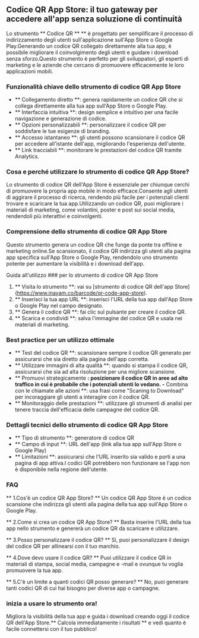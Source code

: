 ## Codice QR App Store: il tuo gateway per accedere all'app senza soluzione di continuità

Lo strumento ** Codice QR ** ** è progettato per semplificare il processo di indirizzamento degli utenti sull'applicazione sull'App Store o Google Play.Generando un codice QR collegato direttamente alla tua app, è possibile migliorare il coinvolgimento degli utenti e guidare i download senza sforzo.Questo strumento è perfetto per gli sviluppatori, gli esperti di marketing e le aziende che cercano di promuovere efficacemente le loro applicazioni mobili.

### Funzionalità chiave dello strumento di codice QR App Store

- ** Collegamento diretto **: genera rapidamente un codice QR che si collega direttamente alla tua app sull'App Store o Google Play.
- ** Interfaccia intuitiva **: design semplice e intuitivo per una facile navigazione e generazione di codice.
- ** Opzioni personalizzabili **: personalizzare il codice QR per soddisfare le tue esigenze di branding.
- ** Accesso istantaneo **: gli utenti possono scansionare il codice QR per accedere all'istante dell'app, migliorando l'esperienza dell'utente.
- ** Link tracciabili **: monitorare le prestazioni del codice QR tramite Analytics.

### Cosa e perché utilizzare lo strumento di codice QR App Store?

Lo strumento di codice QR dell'App Store è essenziale per chiunque cerchi di promuovere la propria app mobile in modo efficace.Consente agli utenti di aggirare il processo di ricerca, rendendo più facile per i potenziali clienti trovare e scaricare la tua app.Utilizzando un codice QR, puoi migliorare i materiali di marketing, come volantini, poster e post sui social media, rendendoli più interattivi e coinvolgenti.

### Comprensione dello strumento di codice QR App Store

Questo strumento genera un codice QR che funge da ponte tra offline e marketing online.Se scansionato, il codice QR indirizza gli utenti alla pagina app specifica sull'App Store o Google Play, rendendolo uno strumento potente per aumentare la visibilità e i download dell'app.

Guida all'utilizzo ### per lo strumento di codice QR App Store

1. ** Visita lo strumento **: vai su [strumento di codice QR dell'app Store] (https://www.inayam.co/barcode/qr-code-app-store).
2. ** Inserisci la tua app URL **: inserisci l'URL della tua app dall'App Store o Google Play nel campo designato.
3. ** Genera il codice QR **: fai clic sul pulsante per creare il codice QR.
4. ** Scarica e condividi **: salva l'immagine del codice QR e usala nei materiali di marketing.

### Best practice per un utilizzo ottimale

- ** Test del codice QR **: scansionare sempre il codice QR generato per assicurarsi che sia diretto alla pagina dell'app corretta.
- ** Utilizzare immagini di alta qualità **: quando si stampa il codice QR, assicurarsi che sia ad alta risoluzione per una migliore scansione.
- ** Promuovi strategicamente **: posizionare il codice QR in aree ad alto traffico in cui è probabile che i potenziali utenti lo vedano.
-** Combina con le chiamate alle azioni **: usa frasi come "Scaning to Download" per incoraggiare gli utenti a interagire con il codice QR.
- ** Monitoraggio delle prestazioni **: utilizzare gli strumenti di analisi per tenere traccia dell'efficacia delle campagne del codice QR.

### Dettagli tecnici dello strumento di codice QR App Store

- ** Tipo di strumento **: generatore di codice QR
- ** Campo di input **: URL dell'app (link alla tua app sull'App Store o Google Play)
- ** Limitazioni **: assicurarsi che l'URL inserito sia valido e porti a una pagina di app attiva.I codici QR potrebbero non funzionare se l'app non è disponibile nella regione dell'utente.

### FAQ

** 1.Cos'è un codice QR App Store? **
Un codice QR App Store è un codice scansione che indirizza gli utenti alla pagina della tua app sull'App Store o Google Play.

** 2.Come si crea un codice QR App Store? **
Basta inserire l'URL della tua app nello strumento e genererà un codice QR da scaricare e utilizzare.

** 3.Posso personalizzare il codice QR? **
Sì, puoi personalizzare il design del codice QR per allinearsi con il tuo marchio.

** 4.Dove devo usare il codice QR? **
Puoi utilizzare il codice QR in materiali di stampa, social media, campagne e -mail e ovunque tu voglia promuovere la tua app.

** 5.C'è un limite a quanti codici QR posso generare? **
No, puoi generare tanti codici QR di cui hai bisogno per diverse app o campagne.

### inizia a usare lo strumento ora!

Migliora la visibilità della tua app e guida i download creando oggi il codice QR dell'App Store.** Calcola immediatamente i risultati ** e vedi quanto è facile connettersi con il tuo pubblico!